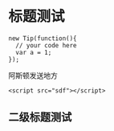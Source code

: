 # 标题测试

    new Tip(function(){
      // your code here
      var a = 1;
    });

阿斯顿发送地方

    <script src="sdf"></script>

## 二级标题测试